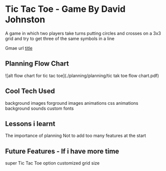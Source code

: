 # Tic Tac Toe - Game By David Johnston

A game in which two players take turns putting circles and crosses on a 3x3 grid and try to get three of the same symbols in a line

Gmae url [title](https://angry-payne-97fd85.netlify.app/)

## Planning Flow Chart

![alt flow chart for tic tac toe](./planning/planning/tic tak toe flow chart.pdf)

## Cool Tech Used

background images
forground images
animations
css animations
background sounds
custom fonts

## Lessons i learnt

The importance of planning
Not to add too many features at the start

## Future Features - If i have more time

super Tic Tac Toe option
customized grid size
